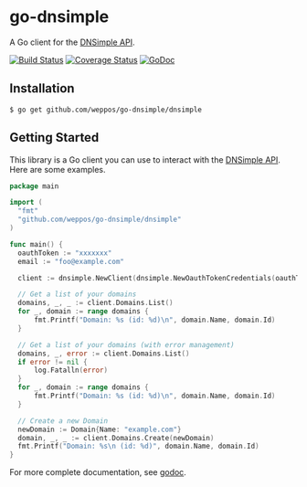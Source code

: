 # go-dnsimple

A Go client for the [DNSimple API](https://developer.dnsimple.com/).

[![Build Status](https://travis-ci.org/weppos/go-dnsimple.svg)](https://travis-ci.org/weppos/go-dnsimple)
[![Coverage Status](https://img.shields.io/coveralls/weppos/go-dnsimple.svg)](https://coveralls.io/r/weppos/go-dnsimple?branch=master)
[![GoDoc](https://godoc.org/github.com/weppos/go-dnsimple/dnsimple?status.svg)](https://godoc.org/github.com/weppos/go-dnsimple/dnsimple)

## Installation

```
$ go get github.com/weppos/go-dnsimple/dnsimple
```


## Getting Started

This library is a Go client you can use to interact with the [DNSimple API](https://developer.dnsimple.com/). Here are some examples.


```go
package main

import (
  "fmt"
  "github.com/weppos/go-dnsimple/dnsimple"
)

func main() {
  oauthToken := "xxxxxxx"
  email := "foo@example.com"

  client := dnsimple.NewClient(dnsimple.NewOauthTokenCredentials(oauthToken))

  // Get a list of your domains
  domains, _, _ := client.Domains.List()
  for _, domain := range domains {
      fmt.Printf("Domain: %s (id: %d)\n", domain.Name, domain.Id)
  }

  // Get a list of your domains (with error management)
  domains, _, error := client.Domains.List()
  if error != nil {
      log.Fatalln(error)
  }
  for _, domain := range domains {
      fmt.Printf("Domain: %s (id: %d)\n", domain.Name, domain.Id)
  }

  // Create a new Domain
  newDomain := Domain{Name: "example.com"}
  domain, _, _ := client.Domains.Create(newDomain)
  fmt.Printf("Domain: %s\n (id: %d)", domain.Name, domain.Id)
}
```

For more complete documentation, see [godoc](https://godoc.org/github.com/weppos/go-dnsimple/dnsimple).
